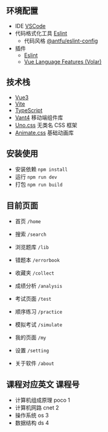## 环境配置

- IDE [VSCode](https://code.visualstudio.com/)
- 代码格式化工具 [Eslint](https://eslint.org/)
  - 代码风格 [@antfu/eslint-config](https://github.com/antfu/eslint-config)
- 插件
  - [Eslint](https://github.com/Microsoft/vscode-eslint)
  - [Vue Language Features (Volar)](https://github.com/johnsoncodehk/volar)

## 技术栈

- [Vue3](https://v3.vuejs.org/)
- [Vite](https://vitejs.dev/)
- [TypeScript](https://www.typescriptlang.org/)
- [Vant4](https://vant-contrib.gitee.io/vant/v4/#/zh-CN/) 移动端组件库
- [Uno.css](https://github.com/unocss/unocss) 无类名 CSS 框架
- [Animate.css](https://animate.style/) 基础动画库

## 安装使用

- 安装依赖 `npm install`
- 运行 `npm run dev`
- 打包 `npm run build`

## 目前页面

- 首页 `/home`
- 搜索 `/search`
- 浏览题库 `/lib`
- 错题本 `/errorbook`
- 收藏夹 `/collect`
- 成绩分析 `/analysis`

- 考试页面 `/test`
- 顺序练习 `/practice`
- 模拟考试 `/simulate`

- 我的页面 `/my`
- 设置 `/setting`
- 关于软件 `/about`

## 课程对应英文 课程号

- 计算机组成原理 poco 1
- 计算机网路 cnet 2
- 操作系统 os 3
- 数据结构 ds 4
